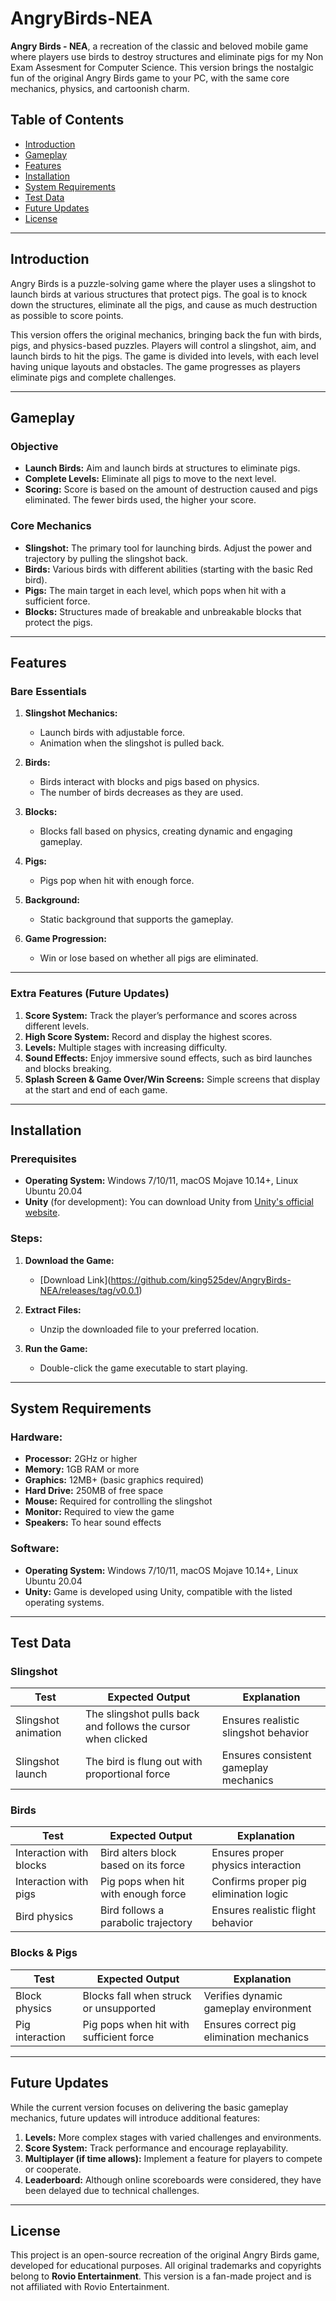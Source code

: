 # AngryBirds-NEA

**Angry Birds - NEA**, a recreation of the classic and beloved mobile game where players use birds to destroy structures and eliminate pigs for my Non Exam Assesment for Computer Science. This version brings the nostalgic fun of the original Angry Birds game to your PC, with the same core mechanics, physics, and cartoonish charm.

## Table of Contents

* [Introduction](#introduction)
* [Gameplay](#gameplay)
* [Features](#features)
* [Installation](#installation)
* [System Requirements](#system-requirements)
* [Test Data](#test-data)
* [Future Updates](#future-updates)
* [License](#license)

---

## Introduction

Angry Birds is a puzzle-solving game where the player uses a slingshot to launch birds at various structures that protect pigs. The goal is to knock down the structures, eliminate all the pigs, and cause as much destruction as possible to score points.

This version offers the original mechanics, bringing back the fun with birds, pigs, and physics-based puzzles. Players will control a slingshot, aim, and launch birds to hit the pigs. The game is divided into levels, with each level having unique layouts and obstacles. The game progresses as players eliminate pigs and complete challenges.

---

## Gameplay

### Objective

* **Launch Birds:** Aim and launch birds at structures to eliminate pigs.
* **Complete Levels:** Eliminate all pigs to move to the next level.
* **Scoring:** Score is based on the amount of destruction caused and pigs eliminated. The fewer birds used, the higher your score.

### Core Mechanics

* **Slingshot:** The primary tool for launching birds. Adjust the power and trajectory by pulling the slingshot back.
* **Birds:** Various birds with different abilities (starting with the basic Red bird).
* **Pigs:** The main target in each level, which pops when hit with a sufficient force.
* **Blocks:** Structures made of breakable and unbreakable blocks that protect the pigs.

---

## Features

### Bare Essentials

1. **Slingshot Mechanics:**

   * Launch birds with adjustable force.
   * Animation when the slingshot is pulled back.

2. **Birds:**

   * Birds interact with blocks and pigs based on physics.
   * The number of birds decreases as they are used.

3. **Blocks:**

   * Blocks fall based on physics, creating dynamic and engaging gameplay.

4. **Pigs:**

   * Pigs pop when hit with enough force.

5. **Background:**

   * Static background that supports the gameplay.

6. **Game Progression:**

   * Win or lose based on whether all pigs are eliminated.

---

### Extra Features (Future Updates)

1. **Score System:** Track the player’s performance and scores across different levels.
2. **High Score System:** Record and display the highest scores.
3. **Levels:** Multiple stages with increasing difficulty.
4. **Sound Effects:** Enjoy immersive sound effects, such as bird launches and blocks breaking.
5. **Splash Screen & Game Over/Win Screens:** Simple screens that display at the start and end of each game.

---

## Installation

### Prerequisites

* **Operating System:** Windows 7/10/11, macOS Mojave 10.14+, Linux Ubuntu 20.04
* **Unity** (for development): You can download Unity from [Unity's official website](https://unity.com/).

### Steps:

1. **Download the Game:**

   * \[Download Link](https://github.com/king525dev/AngryBirds-NEA/releases/tag/v0.0.1)

2. **Extract Files:**

   * Unzip the downloaded file to your preferred location.

3. **Run the Game:**

   * Double-click the game executable to start playing.

---

## System Requirements

### Hardware:

* **Processor:** 2GHz or higher
* **Memory:** 1GB RAM or more
* **Graphics:** 12MB+ (basic graphics required)
* **Hard Drive:** 250MB of free space
* **Mouse:** Required for controlling the slingshot
* **Monitor:** Required to view the game
* **Speakers:** To hear sound effects

### Software:

* **Operating System:** Windows 7/10/11, macOS Mojave 10.14+, Linux Ubuntu 20.04
* **Unity:** Game is developed using Unity, compatible with the listed operating systems.

---

## Test Data

### Slingshot

| Test                | Expected Output                                              | Explanation                           |
| ------------------- | ------------------------------------------------------------ | ------------------------------------- |
| Slingshot animation | The slingshot pulls back and follows the cursor when clicked | Ensures realistic slingshot behavior  |
| Slingshot launch    | The bird is flung out with proportional force                | Ensures consistent gameplay mechanics |

### Birds

| Test                    | Expected Output                      | Explanation                           |
| ----------------------- | ------------------------------------ | ------------------------------------- |
| Interaction with blocks | Bird alters block based on its force | Ensures proper physics interaction    |
| Interaction with pigs   | Pig pops when hit with enough force  | Confirms proper pig elimination logic |
| Bird physics            | Bird follows a parabolic trajectory  | Ensures realistic flight behavior     |

### Blocks & Pigs

| Test            | Expected Output                         | Explanation                               |
| --------------- | --------------------------------------- | ----------------------------------------- |
| Block physics   | Blocks fall when struck or unsupported  | Verifies dynamic gameplay environment     |
| Pig interaction | Pig pops when hit with sufficient force | Ensures correct pig elimination mechanics |

---

## Future Updates

While the current version focuses on delivering the basic gameplay mechanics, future updates will introduce additional features:

1. **Levels:** More complex stages with varied challenges and environments.
2. **Score System:** Track performance and encourage replayability.
3. **Multiplayer (if time allows):** Implement a feature for players to compete or cooperate.
4. **Leaderboard:** Although online scoreboards were considered, they have been delayed due to technical challenges.

---

## License

This project is an open-source recreation of the original Angry Birds game, developed for educational purposes. All original trademarks and copyrights belong to **Rovio Entertainment**. This version is a fan-made project and is not affiliated with Rovio Entertainment.